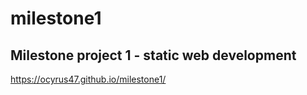 # milestone1
## Milestone project 1 - static web development

https://ocyrus47.github.io/milestone1/




